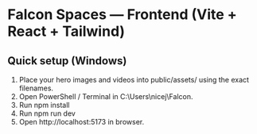 # Falcon Spaces — Frontend (Vite + React + Tailwind)
## Quick setup (Windows)
1. Place your hero images and videos into public/assets/ using the exact filenames.
2. Open PowerShell / Terminal in C:\Users\nicej\Falcon.
3. Run npm install
4. Run npm run dev
5. Open http://localhost:5173 in browser.
